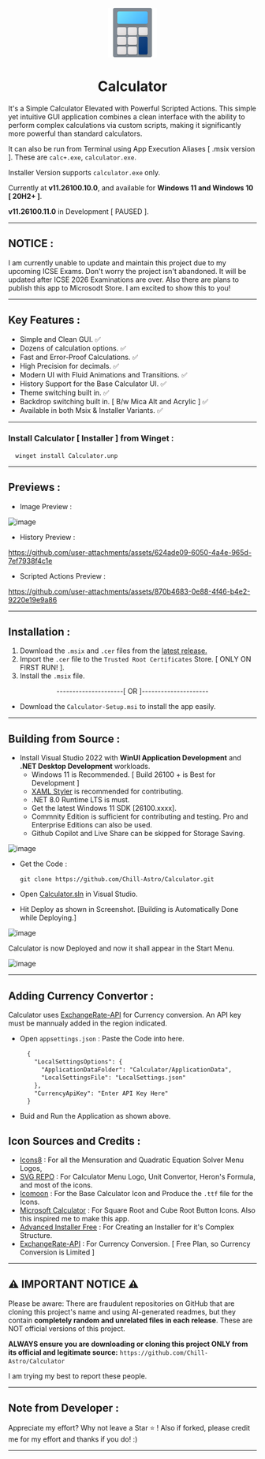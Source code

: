 <p align="center">
  <img src="https://github.com/Chill-Astro/Calculator/blob/main/Calculator/Assets/StoreLogo.scale-400.png" width="100px" height="100px" alt="Calculator Logo">
</p>
<h1 align="center">Calculator</h1>

It's a Simple Calculator Elevated with Powerful Scripted Actions. This simple yet intuitive GUI application combines a clean interface with the ability to perform complex calculations via custom scripts, making it significantly more powerful than standard calculators.

It can also be run from Terminal using App Execution Aliases [ .msix version ]. These are `calc+.exe`, `calculator.exe`.

Installer Version supports `calculator.exe` only.

Currently at **v11.26100.10.0**, and available for **Windows 11 and Windows 10 [ 20H2+ ]**.

**v11.26100.11.0** in Development [ PAUSED ].

---

## NOTICE :

I am currently unable to update and maintain this project due to my upcoming ICSE Exams. Don't worry the project isn't abandoned. It will be updated after ICSE 2026 Examinations are over. Also there are plans to publish this app to Microsodt Store. I am excited to show this to you!

---

## Key Features :

- Simple and Clean GUI. ✅
- Dozens of calculation options. ✅
- Fast and Error-Proof Calculations. ✅
- High Precision for decimals. ✅
- Modern UI with Fluid Animations and Transitions. ✅
- History Support for the Base Calculator UI. ✅
- Theme switching built in. ✅
- Backdrop switching built in. [ B/w Mica Alt and Acrylic ] ✅
- Available in both Msix & Installer Variants. ✅

---

### Install Calculator [ Installer ] from Winget :
      
      winget install Calculator.unp

---

## Previews :

- Image Preview :

![image](https://github.com/user-attachments/assets/1869715f-d336-4efa-a9fc-f8f8c6a87b5b)

- History Preview :

https://github.com/user-attachments/assets/624ade09-6050-4a4e-965d-7ef7938f4c1e

- Scripted Actions Preview :

https://github.com/user-attachments/assets/870b4683-0e88-4f46-b4e2-9220e19e9a86

---

## Installation : 

1.  Download the `.msix` and `.cer` files from the [latest release.](https://github.com/Chill-Astro/Calculator/releases/latest)
2.  Import the `.cer` file to the `Trusted Root Certificates` Store. [ ONLY ON FIRST RUN! ].
3.  Install the `.msix` file.

<p align="center">
  ---------------------[ OR ]---------------------
</p>

-  Download the `Calculator-Setup.msi` to install the app easily.

---

## Building from Source :

- Install Visual Studio 2022 with **WinUI Application Development** and **.NET Desktop Development** workloads.
  - Windows 11 is Recommended. [ Build 26100 + is Best for Development ]
  - [XAML Styler](https://marketplace.visualstudio.com/items?itemName=TeamXavalon.XAMLStyler) is recommended for contributing.
  - .NET 8.0 Runtime LTS is must.
  - Get the latest Windows 11 SDK [26100.xxxx].
  - Commnity Edition is sufficient for contributing and testing. Pro and Enterprise Editions can also be used.
  - Github Copilot and Live Share can be skipped for Storage Saving.
 
![image](https://github.com/user-attachments/assets/0a18b87a-de85-40f9-80bc-ef2575dc221c)

- Get the Code :
  
      git clone https://github.com/Chill-Astro/Calculator.git

- Open [Calculator.sln](/Calculator.sln) in Visual Studio.
- Hit Deploy as shown in Screenshot. [Building is Automatically Done while Deploying.]

![image](https://github.com/user-attachments/assets/d343c12f-03c0-4e52-95d8-925c5262f304)

Calculator is now Deployed and now it shall appear in the Start Menu.

![image](https://github.com/user-attachments/assets/99678fdb-c955-4818-a7bf-5d58fdfa1cfd)

---

## Adding Currency Convertor :

Calculator uses [ExchangeRate-API](https://app.exchangerate-api.com) for Currency conversion. An API key must be mannualy added in the region indicated.

- Open `appsettings.json` : Paste the Code into here.

        {
          "LocalSettingsOptions": {
            "ApplicationDataFolder": "Calculator/ApplicationData",
            "LocalSettingsFile": "LocalSettings.json"
          },
          "CurrencyApiKey": "Enter API Key Here"
        }

- Buid and Run the Application as shown above.

## Icon Sources and Credits :

- [Icons8](https://icons8.com) : For all the Mensuration and Quadratic Equation Solver Menu Logos, 
- [SVG REPO](https://www.svgrepo.com/) : For Calculator Menu Logo, Unit Convertor, Heron's Formula, and most of the icons.
- [Icomoon](https://icomoon.io/) : For the Base Calculator Icon and Produce the `.ttf` file for the Icons.
- [Microsoft Calculator](https://github.com/microsoft/calculator) : For Square Root and Cube Root Button Icons. Also this inspired me to make this app.
- [Advanced Installer Free](https://www.advancedinstaller.com) : For Creating an Installer for it's Complex Structure.
- [ExchangeRate-API](https://app.exchangerate-api.com) : For Currency Conversion. [ Free Plan, so Currency Conversion is Limited ]

---

## ⚠️ IMPORTANT NOTICE ⚠️

Please be aware: There are fraudulent repositories on GitHub that are cloning this project's name and using AI-generated readmes, but they contain **completely random and unrelated files in each release**. These are NOT official versions of this project.

**ALWAYS ensure you are downloading or cloning this project ONLY from its official and legitimate source:**
`https://github.com/Chill-Astro/Calculator`

I am trying my best to report these people.

---

## Note from Developer :

Appreciate my effort? Why not leave a Star ⭐ ! Also if forked, please credit me for my effort and thanks if you do! :)

---
